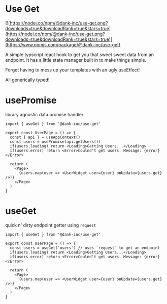 # Use Get

[![https://nodei.co/npm/@dank-inc/use-get.png?downloads=true&downloadRank=true&stars=true](https://nodei.co/npm/@dank-inc/use-get.png?downloads=true&downloadRank=true&stars=true)](https://www.npmjs.com/package/@dank-inc/use-get)

A simple typscript react hook to get you that sweet sweet data from an endpoint. It has a little state manager built in to make things simple.

Forget having to mess up your templates with an ugly useEffect!

All generically typed!

# usePromise

library agnostic data promise handler

```tsx
import { useGet } from '@dank-inc/use-get'

export const UserPage = () => {
  const { api } = useAppContext()
  const users = usePromise(api.getUsers()) 
  if(users.loading) return <Loading>Getting Users...</Loading>
  if(users.error) return <Error>Coulnd't get users. Message: {error}</Error>

  return (
    <Page>
      {users.map(user => <UserWidget user={user} onUpdate={users.get} />)}
    </Page>
  )
}
```
# useGet

quick n' dirty endpoint getter using `request`

```tsx
import { useGet } from '@dank-inc/use-get'

export const UserPage = () => {
  const users = useGet('users') // uses `request` to get an endpoint
  if(users.loading) return <Loading>Getting Users...</Loading>
  if(users.error) return <Error>Coulnd't get users. Message: {error}</Error>

  return (
    <Page>
      {users.map(user => <UserWidget user={user} onUpdate={users.get} />)}
    </Page>
  )
}
```
